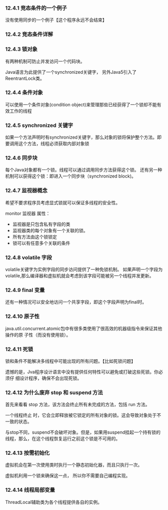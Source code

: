 ### 12.4.1 竞态条件的一个例子

没有使用同步的一个例子【这个程序永远不会结束】

### 12.4.2 竞态条件详解

### 12.4.3 锁对象

有两种机制可防止并发访问一个代码块。

Java语言为此提供了一个synchronized关键字，
另外Java5引入了ReentrantLock类。

### 12.4.4 条件对象

可以使用一个条件对象(condition object)来管理那些已经获得了一个锁却不能有效工作的线程

### 12.4.5 synchronized 关键字

如果一个方法声明时有synchronized关键字，那么对象的锁将保护整个方法。即要调用这个方法，线程必须获取内部对象锁

### 12.4.6 同步块

每个Java对象都有一个锁。线程可以通过调用同步方法获得这个锁。 还有另一种机制可以获得这个锁：即进入一个同步块（synchronized block)。

### 12.4.7 监视器概念

希望不要求程序员考虑显式锁就可以保证多线程的安全性。

monitor 监视器 属性：
- 监视器是只包含私有字段的类
- 监视器类的每个对象有一个关联的锁。
- 所有方法由这个锁锁定
- 锁可以有任意多个关联的条件


### 12.4.8 volatile 字段

volatile关键字为实例字段的同步访问提供了一种免锁机制。
如果声明一个字段为  volatile,那么编译器和虚拟机就会考虑到该字段可能被另一个线程并发更新。

### 12.4.9 final 变量

还有一种情况可以安全地访问一个共享字段，即这个字段声明为final时。


### 12.4.10 原子性

java.util.concurrent.atomic包中有很多类使用了很高效的机器级指令来保证其他操作的原 子性（而没有使用锁）。

### 12.4.11 死锁

锁和条件不能解决多线程中可能出现的所有问题。【比如死锁问题】

遗憾的是，Jva程序设计语言中没有提供任何特性可以避免或打破这些死锁。你必须仔 细设计程序，确保不会出现死锁。


### 12.4.12 为什么废弃 stop 和 suspend 方法

首先来看看 stop 方法，该方法会终止所有未完成的方法，包括 run 方法。

一个线程终止 时，它会立即释放被它锁定的所有对象的锁。这会导致对象处于不一致的状态。

与stop不同，suspend不会破坏对象。但是，如果用suspend挂起一个持有锁的线程，那么，在这个线程恢复运行之前这个锁是不可用的。

### 12.4.13 按需初始化

虚拟机会在第一次使用类时执行一个静态初始化器，而且只执行一次。

虚拟机利用一个锁来确保这一点， 所以你不需要自己编程实现。

### 12.4.14 线程局部变量

ThreadLocal辅助类为各个线程提供各自的实例。

